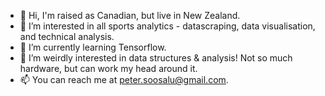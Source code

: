 - 👋 Hi, I'm raised as Canadian, but live in New Zealand. 
- 👀 I’m interested in all sports analytics - datascraping, data visualisation, and technical analysis. 
- 🌱 I’m currently learning Tensorflow.
- 💞️ I’m weirdly interested in data structures & analysis! Not so much hardware, but can work my head around it. 
- 📫 You can reach me at peter.soosalu@gmail.com.

<!---
SailorSoos/SailorSoos is a ✨ special ✨ repository because its `README.md` (this file) appears on your GitHub profile.
You can click the Preview link to take a look at your changes.
--->
